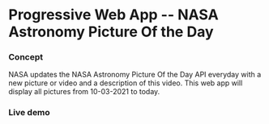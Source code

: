 # Progressive Web App -- NASA Astronomy Picture Of the Day

### Concept
NASA updates the NASA Astronomy Picture Of the Day API everyday with a new picture or video and a description of this video. This web app will display all pictures from 10-03-2021 to today.

### Live demo


###
